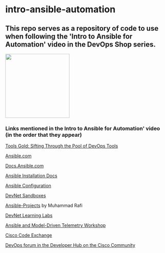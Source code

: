 # intro-ansible-automation

## This repo serves as a repository of code to use when following the 'Intro to Ansible for Automation' video in the DevOps Shop series.

<img src="[https://user-images.githubusercontent.com/xanderstevenson.png](https://github.com/xanderstevenson/intro-ansible-automation/assets/27918923/6fc0d9df-d061-40f0-b625-3cad3c343fdc)" width="200" />

### Links mentioned in the Intro to Ansible for Automation' video (in the order that they appear)

[Tools Gold: Sifting Through the Pool of DevOps Tools](https://youtu.be/8N69jEH2P9o)

[Ansible.com](https://ansible.com)

[Docs.Ansible.com](https://docs.ansible.com)

[Ansible Installation Docs](https://docs.ansible.com/ansible/latest/installation_guide/intro_installation.html)

[Ansible Configuration](https://docs.ansible.com/ansible/latest/reference_appendices/config.html)

[DevNet Sandboxes](https://devnetsandbox.cisco.com)

[Ansible-Projects](https://github.com/muhammad-rafi/Ansible-Projects/) by Muhammad Rafi

[DevNet Learning Labs](https://developer.cisco.com/learning/)

[Ansible and Model-Driven Telemetry Workshop](https://developer.cisco.com/learning/tracks/ansible-mdt-dnac/)

[Cisco Code Exchange](https://developer.cisco.com/codeexchange)

[DevOps forum in the Developer Hub on the Cisco Community](https://community.cisco.com/t5/devops/gh-p/DevOps_GH)
